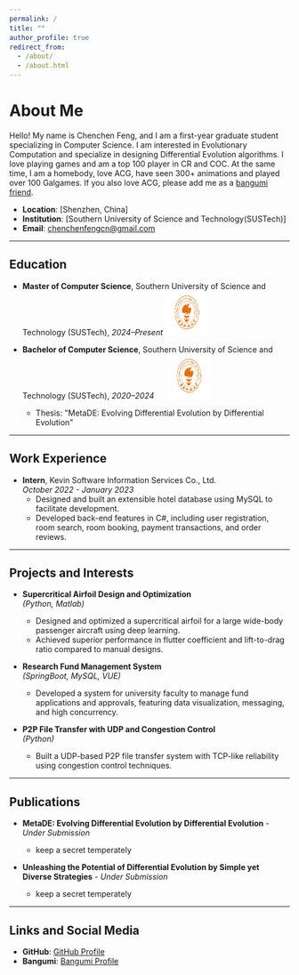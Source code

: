 ```yaml
---
permalink: /
title: ""
author_profile: true
redirect_from:
  - /about/
  - /about.html
---
```


# About Me

Hello! My name is Chenchen Feng, and I am a first-year graduate student specializing in Computer Science. I am interested in Evolutionary Computation and specialize in designing Differential Evolution algorithms. I love playing games and am a top 100 player in CR and COC. At the same time, I am a homebody, love ACG, have seen 300+ animations and played over 100 Galgames. If you also love ACG, please add me as a [bangumi friend](https://bangumi.tv/user/846860).

- **Location**: [Shenzhen, China]
- **Institution**: [Southern University of Science and Technology(SUSTech)]
- **Email**: [chenchenfengcn@gmail.com](mailto:your.email@example.com)

---

## Education

- **Master of Computer Science**, Southern University of Science and Technology (SUSTech), _2024–Present_
  <img src="/images/校徽.png" width="80" height="80">


- **Bachelor of Computer Science**, Southern University of Science and Technology (SUSTech), _2020–2024_&nbsp;&nbsp;&nbsp;&nbsp;&nbsp;
  <img src="/images/校徽.png" width="80" height="80">
  - Thesis: "MetaDE: Evolving Differential Evolution by Differential Evolution"

---

## Work Experience

- **Intern**, Kevin Software Information Services Co., Ltd.  
  _October 2022 - January 2023_
  - Designed and built an extensible hotel database using MySQL to facilitate development.
  - Developed back-end features in C#, including user registration, room search, room booking, payment transactions, and order reviews.


---

## Projects and Interests

- **Supercritical Airfoil Design and Optimization**  
  _(Python, Matlab)_
  - Designed and optimized a supercritical airfoil for a large wide-body passenger aircraft using deep learning.
  - Achieved superior performance in flutter coefficient and lift-to-drag ratio compared to manual designs.

- **Research Fund Management System**  
  _(SpringBoot, MySQL, VUE)_
  - Developed a system for university faculty to manage fund applications and approvals, featuring data visualization, messaging, and high concurrency.

- **P2P File Transfer with UDP and Congestion Control**  
  _(Python)_
  - Built a UDP-based P2P file transfer system with TCP-like reliability using congestion control techniques.


---

## Publications

- **MetaDE: Evolving Differential Evolution by Differential Evolution** - _Under Submission_
  - keep a secret temperately

- **Unleashing the Potential of Differential Evolution by Simple yet Diverse Strategies** - _Under Submission_
  - keep a secret temperately


---

## Links and Social Media

- **GitHub**: [GitHub Profile](https://github.com/starquakee)
- **Bangumi**: [Bangumi Profile](https://bangumi.tv/user/846860)